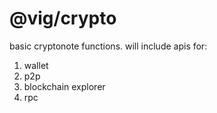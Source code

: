 @vig/crypto
=====================

basic cryptonote functions.
will include apis for:

1. wallet
2. p2p
3. blockchain explorer
4. rpc